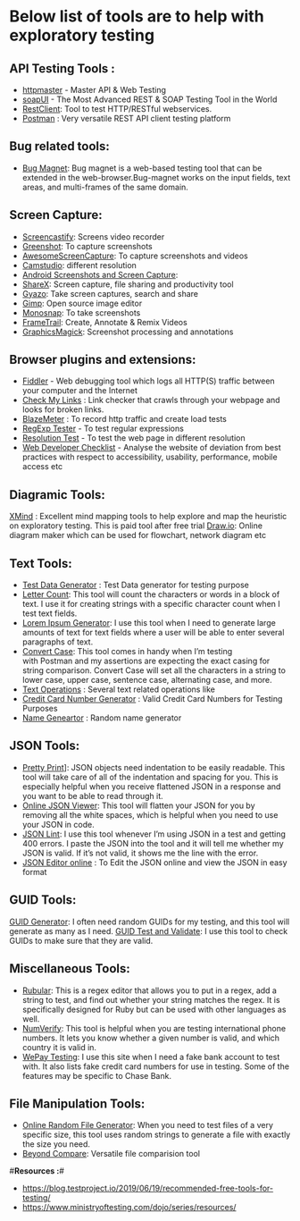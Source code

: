 # Below list of tools are to help with exploratory testing

## API Testing Tools :
* [httpmaster](https://www.httpmaster.net/) - Master API & Web Testing
* [soapUI](https://www.soapui.org/) - The Most Advanced REST & SOAP Testing Tool in the World
* [RestClient](https://github.com/wiztools/rest-client):  Tool to test HTTP/RESTful webservices.
* [Postman](https://www.getpostman.com/) : Very versatile REST API client testing platform

## Bug related tools:
* [Bug Magnet](https://bugmagnet.org/): Bug magnet is a web-based testing tool that can be extended in the web-browser.Bug-magnet works on the input fields, text areas, and multi-frames of the same domain.  

## Screen Capture:
* [Screencastify](https://chrome.google.com/webstore/detail/screencastify-screen-vide/mmeijimgabbpbgpdklnllpncmdofkcpn?hl=en): Screens video recorder
* [Greenshot](https://getgreenshot.org/): To capture screenshots
* [AwesomeScreenCapture](http://www.awesomescreenshot.com/): To capture screenshots and videos
* [Camstudio](https://camstudio.org/): different resolution
* [Android Screenshots and Screen Capture](https://sourceforge.net/projects/ashot/): 
* [ShareX](https://getsharex.com/): Screen capture, file sharing and productivity tool
* [Gyazo](https://gyazo.com/en): Take screen captures, search and share
* [Gimp](https://www.gimp.org/): Open source image editor
* [Monosnap](https://monosnap.com/welcome): To take screenshots
* [FrameTrail](https://frametrail.org/): Create, Annotate & Remix Videos
* [GraphicsMagick](http://www.graphicsmagick.org/index.html): Screenshot processing and annotations

## Browser plugins and extensions:
* [Fiddler](https://www.telerik.com/fiddler) - Web debugging tool which logs all HTTP(S) traffic between your computer and the Internet
* [Check My Links](https://chrome.google.com/webstore/detail/check-my-links/ojkcdipcgfaekbeaelaapakgnjflfglf?hl=en-GB) : Link checker that crawls through your webpage and looks for broken links.
* [BlazeMeter](https://www.blazemeter.com/) : To record http traffic and create load tests
* [RegExp Tester](https://github.com/jarrodek/RegexpTester) - To test regular expressions
* [Resolution Test](https://chrome.google.com/webstore/detail/resolution-test/idhfcdbheobinplaamokffboaccidbal) - To test the web page in different resolution
* [Web Developer Checklist](https://chrome.google.com/webstore/detail/web-developer-checklist/iahamcpedabephpcgkeikbclmaljebjp) - Analyse 
the website of deviation from best practices with respect to accessibility, usability, performance, mobile access etc

## Diagramic Tools:

[XMind](https://www.xmind.net/) : Excellent mind mapping tools to help explore and map the heuristic on exploratory testing. This is paid tool after free trial
[Draw.io](https://www.draw.io/): Online diagram maker which can be used for flowchart, network diagram etc

## Text Tools: 
* [Test Data Generator](http://www.generatedata.com/#generator) : Test Data generator for testing purpose
* [Letter Count](https://www.lettercount.com/): This tool will count the characters or words in a block of text. I use it for creating strings with a specific character count when I test text fields.
* [Lorem Ipsum Generator](http://www.loremipsum.de/index_e.html): I use this tool when I need to generate large amounts of text for text fields where a user will be able to enter several paragraphs of text.
* [Convert Case](https://convertcase.net/): This tool comes in handy when I’m testing with Postman and my assertions are expecting the exact casing for string comparison. Convert Case will set all the characters in a string to lower case, upper case, sentence case, alternating case, and more.
* [Text Operations](https://pinetools.com/c-text-lists/) : Several text related operations like 
* [Credit Card Number Generator](http://www.getcreditcardnumbers.com/) : Valid Credit Card Numbers for Testing Purposes 
* [Name Geneartor](https://www.fakenamegenerator.com/) : Random name generator

## JSON Tools: 
* [Pretty Print](http://jsonprettyprint.com/)]: JSON objects need indentation to be easily readable. This tool will take care of all of the indentation and spacing for you. This is especially helpful when you receive flattened JSON in a response and you want to be able to read through it.
* [Online JSON Viewer](http://jsonviewer.stack.hu/): This tool will flatten your JSON for you by removing all the white spaces, which is helpful when you need to use your JSON in code.
* [JSON Lint](https://jsonlint.com/): I use this tool whenever I’m using JSON in a test and getting 400 errors. I paste the JSON into the tool and it will tell me whether my JSON is valid. If it’s not valid, it shows me the line with the error.
* [JSON Editor online](https://jsoneditoronline.org/) : To Edit the JSON online and view the JSON in easy format

## GUID Tools: 
[GUID Generator](https://www.guidgenerator.com/): I often need random GUIDs for my testing, and this tool will generate as many as I need.
[GUID Test and Validate](http://guid.us/Test/GUID): I use this tool to check GUIDs to make sure that they are valid.

## Miscellaneous Tools:
* [Rubular](https://rubular.com/r/bsCRGzMcYE): This is a regex editor that allows you to put in a regex, add a string to test, and find out whether your string matches the regex. It is specifically designed for Ruby but can be used with other languages as well.
* [NumVerify](https://numverify.com/): This tool is helpful when you are testing international phone numbers. It lets you know whether a given number is valid, and which country it is valid in.
* [WePay Testing](https://developer.wepay.com/docs/articles/testing): I use this site when I need a fake bank account to test with. It also lists fake credit card numbers for use in testing. Some of the features may be specific to Chase Bank.

## File Manipulation Tools:
* [Online Random File Generator](https://pinetools.com/random-file-generator): When you need to test files of a very specific size, this tool uses random strings to generate a file with exactly the size you need.
* [Beyond Compare](https://www.scootersoftware.com/download.php): Versatile file comparision tool


#**Resources :**#
* https://blog.testproject.io/2019/06/19/recommended-free-tools-for-testing/
* https://www.ministryoftesting.com/dojo/series/resources/